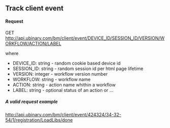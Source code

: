 ﻿## Track client event

#### Request

GET http://api.ubinary.com/bm/client/event/DEVICE_ID/SESSION_ID/VERSION/WORKFLOW/ACTION/LABEL

where 
  - DEVICE_ID: string - random cookie based device id
  - SESSION_ID: string - random session id per html page lifetime
  - VERSION: integer - workflow version number
  - WORKFLOW: string - workflow name
  - ACTION: string - action name whithin a workflow
  - LABEL: string - optional status of an action or ...

##### A valid request example

http://api.ubinary.com/bm/client/event/424324/34-32-54/1/registration/LoadLibs/done